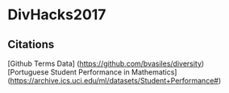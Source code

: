 # DivHacks2017

## Citations

[Github Terms Data] (https://github.com/bvasiles/diversity) <br />
[Portuguese Student Performance in Mathematics] (https://archive.ics.uci.edu/ml/datasets/Student+Performance#)

